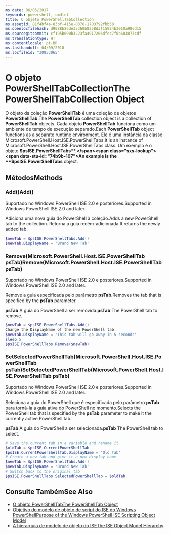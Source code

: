 ```yaml
---
ms.date: 06/05/2017
keywords: powershell, cmdlet
title: O objeto PowerShellTabCollection
ms.assetid: 81f4bf4a-83bf-415e-8378-1703792fbb58
ms.openlocfilehash: d9088b26de35360b8258d3f15924b3010a986d15
ms.sourcegitcommit: cf195b090b3223fa4917206dfec7f0b603873cdf
ms.translationtype: HT
ms.contentlocale: pt-BR
ms.lasthandoff: 04/09/2018
ms.locfileid: "30953065"
---
```

# <a name="the-powershelltabcollection-object"></a><span data-ttu-id="74b9b-103">O objeto PowerShellTabCollection</span><span class="sxs-lookup"><span data-stu-id="74b9b-103">The PowerShellTabCollection Object</span></span>

<span data-ttu-id="74b9b-104">O objeto da coleção **PowerShellTab** é uma coleção de objetos **PowerShellTab**.</span><span class="sxs-lookup"><span data-stu-id="74b9b-104">The **PowerShellTab** collection object is a collection of **PowerShellTab** objects.</span></span> <span data-ttu-id="74b9b-105">Cada objeto **PowerShellTab** funciona como um ambiente de tempo de execução separado.</span><span class="sxs-lookup"><span data-stu-id="74b9b-105">Each **PowerShellTab** object functions as a separate runtime environment.</span></span> <span data-ttu-id="74b9b-106">Ele é uma instância da classe Microsoft.PowerShell.Host.ISE.PowerShellTabs.</span><span class="sxs-lookup"><span data-stu-id="74b9b-106">It is an instance of Microsoft.PowerShell.Host.ISE.PowerShellTabs class.</span></span> <span data-ttu-id="74b9b-107">Um exemplo é o objeto **$psISE.PowerShellTabs**.</span><span class="sxs-lookup"><span data-stu-id="74b9b-107">An example is the **$psISE.PowerShellTabs** object.</span></span>

## <a name="methods"></a><span data-ttu-id="74b9b-108">Métodos</span><span class="sxs-lookup"><span data-stu-id="74b9b-108">Methods</span></span>

### <a name="add"></a><span data-ttu-id="74b9b-109">Add\(\)</span><span class="sxs-lookup"><span data-stu-id="74b9b-109">Add\(\)</span></span>

<span data-ttu-id="74b9b-110">Suportado no Windows PowerShell ISE 2.0 e posteriores.</span><span class="sxs-lookup"><span data-stu-id="74b9b-110">Supported in Windows PowerShell ISE 2.0 and later.</span></span>

<span data-ttu-id="74b9b-111">Adiciona uma nova guia do PowerShell à coleção.</span><span class="sxs-lookup"><span data-stu-id="74b9b-111">Adds a new PowerShell tab to the collection.</span></span> <span data-ttu-id="74b9b-112">Retorna a guia recém-adicionada.</span><span class="sxs-lookup"><span data-stu-id="74b9b-112">It returns the newly added tab.</span></span>

```powershell
$newTab = $psISE.PowerShellTabs.Add()
$newTab.DisplayName = 'Brand New Tab'
```

### <a name="removemicrosoftpowershellhostisepowershelltab-pstab"></a><span data-ttu-id="74b9b-113">Remove\(Microsoft.PowerShell.Host.ISE.PowerShellTab psTab\)</span><span class="sxs-lookup"><span data-stu-id="74b9b-113">Remove\(Microsoft.PowerShell.Host.ISE.PowerShellTab psTab\)</span></span>

<span data-ttu-id="74b9b-114">Suportado no Windows PowerShell ISE 2.0 e posteriores.</span><span class="sxs-lookup"><span data-stu-id="74b9b-114">Supported in Windows PowerShell ISE 2.0 and later.</span></span>

<span data-ttu-id="74b9b-115">Remove a guia especificada pelo parâmetro **psTab**.</span><span class="sxs-lookup"><span data-stu-id="74b9b-115">Removes the tab that is specified by the **psTab** parameter.</span></span>

<span data-ttu-id="74b9b-116">**psTab** A guia do PowerShell a ser removida.</span><span class="sxs-lookup"><span data-stu-id="74b9b-116">**psTab** The PowerShell tab to remove.</span></span>

```powershell
$newTab = $psISE.PowerShellTabs.Add()
Change the DisplayName of the new PowerShell tab.
$newTab.DisplayName = 'This tab will go away in 5 seconds'
sleep 5
$psISE.PowerShellTabs.Remove($newTab)
```

### <a name="setselectedpowershelltabmicrosoftpowershellhostisepowershelltab-pstab"></a><span data-ttu-id="74b9b-117">SetSelectedPowerShellTab\(Microsoft.PowerShell.Host.ISE.PowerShellTab psTab\)</span><span class="sxs-lookup"><span data-stu-id="74b9b-117">SetSelectedPowerShellTab\(Microsoft.PowerShell.Host.ISE.PowerShellTab psTab\)</span></span>

<span data-ttu-id="74b9b-118">Suportado no Windows PowerShell ISE 2.0 e posteriores.</span><span class="sxs-lookup"><span data-stu-id="74b9b-118">Supported in Windows PowerShell ISE 2.0 and later.</span></span>

<span data-ttu-id="74b9b-119">Seleciona a guia do PowerShell que é especificada pelo parâmetro **psTab** para torná-la a guia ativa do PowerShell no momento.</span><span class="sxs-lookup"><span data-stu-id="74b9b-119">Selects the PowerShell tab that is specified by the **psTab** parameter to make it the currently active PowerShell tab.</span></span>

<span data-ttu-id="74b9b-120">**psTab** A guia do PowerShell a ser selecionada.</span><span class="sxs-lookup"><span data-stu-id="74b9b-120">**psTab** The PowerShell tab to select.</span></span>

```powershell
# Save the current tab in a variable and rename it
$oldTab = $psISE.CurrentPowerShellTab
$psISE.CurrentPowerShellTab.DisplayName = 'Old Tab'
# Create a new tab and give it a new display name
$newTab = $psISE.PowerShellTabs.Add()
$newTab.DisplayName = 'Brand New Tab'
# Switch back to the original tab
$psISE.PowerShellTabs.SelectedPowerShellTab = $oldTab
```

## <a name="see-also"></a><span data-ttu-id="74b9b-121">Consulte Também</span><span class="sxs-lookup"><span data-stu-id="74b9b-121">See Also</span></span>

- [<span data-ttu-id="74b9b-122">O objeto PowerShellTab</span><span class="sxs-lookup"><span data-stu-id="74b9b-122">The PowerShellTab Object</span></span>](The-PowerShellTab-Object.md)
- [<span data-ttu-id="74b9b-123">Objetivo do modelo de objeto de script do ISE do Windows PowerShell</span><span class="sxs-lookup"><span data-stu-id="74b9b-123">Purpose of the Windows PowerShell ISE Scripting Object Model</span></span>](Purpose-of-the-Windows-PowerShell-ISE-Scripting-Object-Model.md)
- [<span data-ttu-id="74b9b-124">A hierarquia de modelo de objeto do ISE</span><span class="sxs-lookup"><span data-stu-id="74b9b-124">The ISE Object Model Hierarchy</span></span>](The-ISE-Object-Model-Hierarchy.md)